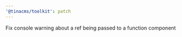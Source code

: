 ```yaml
---
'@tinacms/toolkit': patch
---
```


Fix console warning about a ref being passed to a function component

